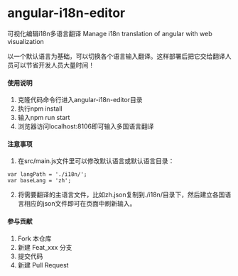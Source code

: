 
# angular-i18n-editor

可视化编辑i18n多语言翻译
Manage i18n translation of angular with web visualization


以一个默认语言为基础，可以切换各个语言输入翻译。这样部署后把它交给翻译人员可以节省开发人员大量时间！

#### 使用说明

1. 克隆代码命令行进入angular-i18n-editor目录
2. 执行npm install
3. 输入npm run start
4. 浏览器访问localhost:8106即可输入多国语言翻译

#### 注意事项

1. 在src/main.js文件里可以修改默认语言或默认语言目录：

```
var langPath = './i18n/';
var baseLang = 'zh';
```
2. 将需要翻译的主语言文件，比如zh.json复制到./i18n/目录下，然后建立各国语言相应的json文件即可在页面中刷新输入。

#### 参与贡献

1.  Fork 本仓库
2.  新建 Feat_xxx 分支
3.  提交代码
4.  新建 Pull Request
